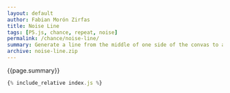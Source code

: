 ```yaml
---
layout: default
author: Fabian Morón Zirfas
title: Noise Line
tags: [P5.js, chance, repeat, noise]
permalink: /chance/noise-line/
summary: Generate a line from the middle of one side of the convas to another. Similar to the sketch <a href="/chance/noise/">Noise</a>.
archive: noise-line.zip
---
```


<div class="hero">{{page.summary}}</div>

<!-- more -->

<div id="sketch"></div>

```js
{% include_relative index.js %}
```

<script type="text/javascript" src="{{site.baseurl}}/assets/js/p5.min.js"></script>
<script type="text/javascript" src="{{site.baseurl}}/{{ page.path | replace:'.md','.js' }}"></script>
